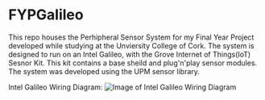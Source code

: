 # FYPGalileo

This repo houses the Perhipheral Sensor System for my Final Year Project developed while studying at the Unviersity College of Cork. The system is designed to run on an Intel Galileo, with the Grove Internet of Things(IoT) Sesnor Kit. This kit contains a base sheild and plug'n'play sensor modules. The system was developed using the UPM sensor library. 

Intel Galileo Wiring Diagram:
![Image of Intel Galileo Wiring Diagram](https://raw.githubusercontent.com/kpmmmurphy/FYPGalileo/master/images/galileo_schematic.png)

